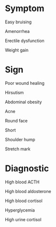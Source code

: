 # Symptom

Easy bruising

Amenorrhea

Erectile dysfunction

Weight gain

# Sign

Poor wound healing

Hirsutism

Abdominal obesity

Acne

Round face

Short

Shoulder hump

Stretch mark

# Diagnostic

High blood ACTH

High blood aldosterone

High blood cortisol

Hyperglycemia

High urine cortisol
